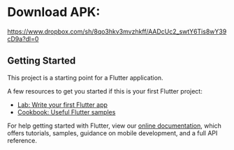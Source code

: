 # Download APK:
https://www.dropbox.com/sh/8qo3hkv3mvzhkff/AADcUc2_swtY6Tis8wY39cD9a?dl=0

## Getting Started

This project is a starting point for a Flutter application.

A few resources to get you started if this is your first Flutter project:

- [Lab: Write your first Flutter app](https://flutter.dev/docs/get-started/codelab)
- [Cookbook: Useful Flutter samples](https://flutter.dev/docs/cookbook)

For help getting started with Flutter, view our
[online documentation](https://flutter.dev/docs), which offers tutorials,
samples, guidance on mobile development, and a full API reference.
